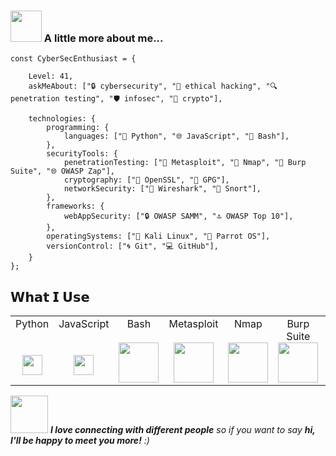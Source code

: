 ### <img src="https://media.giphy.com/media/VgCDAzcKvsR6OM0uWg/giphy.gif" width="50"> A little more about me...

```
const CyberSecEnthusiast = {

    Level: 41,
    askMeAbout: ["🔒 cybersecurity", "🎩 ethical hacking", "🔍 penetration testing", "🛡️ infosec", "🔐 crypto"],
    
    technologies: {
        programming: {
            languages: ["🐍 Python", "🌐 JavaScript", "📜 Bash"],
        },
        securityTools: {
            penetrationTesting: ["🚀 Metasploit", "🌌 Nmap", "🔧 Burp Suite", "🌐 OWASP Zap"],
            cryptography: ["🔐 OpenSSL", "🔑 GPG"],
            networkSecurity: ["📡 Wireshark", "🚨 Snort"],
        },
        frameworks: {
            webAppSecurity: ["🔒 OWASP SAMM", "🔝 OWASP Top 10"],
        },
        operatingSystems: ["🐧 Kali Linux", "🦜 Parrot OS"],
        versionControl: ["🌀 Git", "💻 GitHub"],
    }
};

```

## 𝗪𝗵𝗮𝘁 𝗜 𝗨𝘀𝗲

<table>
  <tbody>
    <tr valign="top">
      <td width="10%" align="center">
        <span>Python</span><br><br><br>
        <img height="32px" src="https://cdn.svgporn.com/logos/python.svg">
      </td>
       <td width="10%" align="center">
        <span>JavaScript</span><br><br><br>
        <img height="32px" src="https://cdn.svgporn.com/logos/javascript.svg">
      </td>
      <td width="10%" align="center">
        <span>Bash</span><br><br>
        <img height="64px" src="https://cdn.svgporn.com/logos/bash.svg">
      </td>
      <td width="10%" align="center">
        <span>Metasploit</span><br><br>
        <img height="64px" src="https://img.icons8.com/color/96/metasploit.png">
      </td>
      <td width="10%" align="center">
        <span>Nmap</span><br><br>
        <img height="64px" src="https://github.com/bwks/vendor-icons-svg/blob/master/nmap-logo.svg">
      </td>
      <td width="10%" align="center">
        <span>Burp Suite</span><br>
        <img height="64px" src="https://www.svgrepo.com/show/454430/burpsuite-security-software.svg">
      </td>
      <td width="10%" align="center">
        <span>OpenSSL</span><br><br>
        <img height="64px" src="https://cdn-icons-png.flaticon.com/512/5950/5950545.png">
      </td>
      <td width="10%" align="center">
        <span>Wireshark</span><br><br>
        <img height="45px" src="https://github.com/bwks/vendor-icons-svg/blob/master/wireshark.svg">
      </td>
       <td width="10%" align="center">
        <span>Snort</span><br><br>
        <img height="64px" src="https://www.svgrepo.com/show/374085/snort.svg">
      </td>
      <td width="10%" align="center">
        <span>Kali Linux</span><br><br>
        <img height="32px" src="https://ww2.freelogovectors.net/svg11/kali-logo-freelogovectors.net.svg">
      </td>
       <td width="10%" align="center">
        <span>Parrot OS</span><br><br>
        <img height="32px" src="https://gitlab.com/parrotsec/project/graphics/-/raw/master/logo/parrot-logo.svg">
      </td>
      <td width="10%" align="center">
        <span>Git</span><br><br>
        <img height="64px" src="https://cdn.svgporn.com/logos/git-icon.svg">
      </td>
       <td width="10%" align="center">
        <span>GitHub</span><br><br>
        <img height="32px" src="https://cdn.iconscout.com/icon/free/png-512/free-github-159-721954.png?f=webp&w=256">
      </td>
    </tr>
  </tbody>
</table>

<img src="https://media.giphy.com/media/LnQjpWaON8nhr21vNW/giphy.gif" width="60"> <em><b>I love connecting with different people</b> so if you want to say <b>hi, I'll be happy to meet you more!</b> :)</em>
